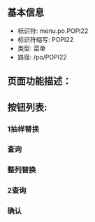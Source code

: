 
## 基本信息

- 标识符: menu.po.POPI22
- 标识符缩写: POPI22
- 类型: 菜单
- 路径: /po/POPI22

## 页面功能描述：





## 按钮列表:


### 1抽样替换



### 查询



### 整列替换



### 2查询



### 确认


